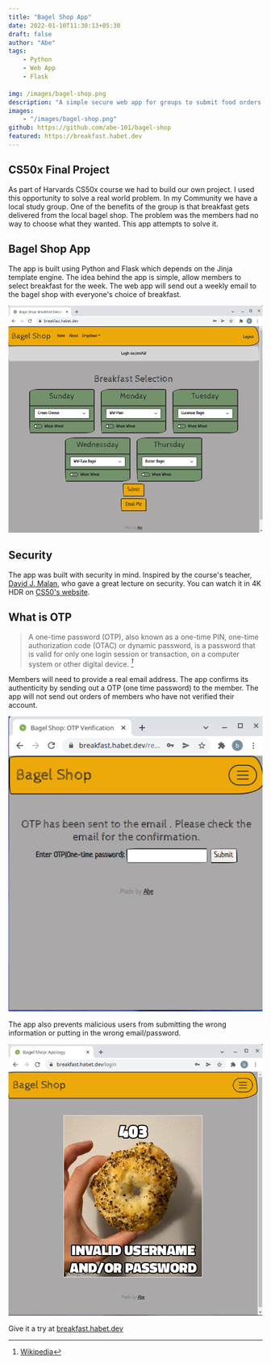 ```yaml
---
title: "Bagel Shop App"
date: 2022-01-10T11:30:13+05:30
draft: false
author: "Abe"
tags:
    - Python
    - Web App
    - Flask

img: /images/bagel-shop.png
description: "A simple secure web app for groups to submit food orders. OTP email confirmation."
images:
    - "/images/bagel-shop.png"
github: https://github.com/abe-101/bagel-shop
featured: https://breakfast.habet.dev
---
```


## CS50x Final Project
As part of Harvards CS50x course we had to build our own project.
I used this opportunity to solve a real world problem.
In my Community we have a local study group.
One of the benefits of the group is that breakfast gets delivered from the local bagel shop.
The problem was the members had no way to choose what they wanted. This app attempts to solve it.

## Bagel Shop App

The app is built using Python and Flask which depends on the Jinja template engine.
The idea behind the app is simple, allow members to select breakfast for the week. The web app will send out a weekly email to the bagel shop with everyone's choice of breakfast.

![menu](/images/bagel-shop.png)

## Security 

The app was built with security in mind. Inspired by the course's teacher, [David J. Malan](https://twitter.com/davidjmalan), who gave a great lecture on security. You can watch it in 4K HDR on [CS50's website](https://cs50.harvard.edu/x/2022/weeks/cybersecurity/).

## What is OTP

> A one-time password (OTP), also known as a one-time PIN, one-time authorization code (OTAC) or dynamic password, is a password that is valid for only one login session or transaction, on a computer system or other digital device.
 > <cite>[^1]</cite>


[^1]:  [Wikipedia](https://en.wikipedia.org/wiki/One-time_password)


Members will need to provide a real email address. The app confirms its authenticity by sending out a OTP (one time password) to the member. The app will not send out orders of members who have not verified their account.


![menu](/images/otp.png)

The app also prevents malicious users from submitting the wrong information or putting in the wrong email/password.

![menu](/images/invalid.png)

Give it a try at [breakfast.habet.dev](https://breakfast.habet.dev)
